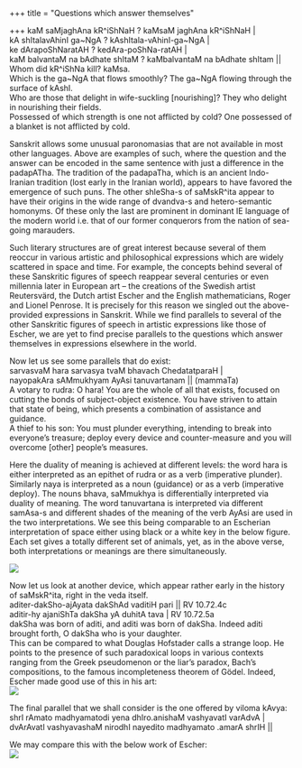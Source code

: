 +++
title = "Questions which answer themselves"

+++
kaM saMjaghAna kR^iShNaH ? kaMsaM jaghAna kR^iShNaH |  
kA shItalavAhinI ga\~NgA ? kAshItala-vAhinI-ga\~NgA |  
ke dArapoShNaratAH ? kedAra-poShNa-ratAH |  
kaM balvantaM na bAdhate shItaM ? kaMbalvantaM na bAdhate shItam ||  
Whom did kR^iShNa kill? kaMsa.  
Which is the ga\~NgA that flows smoothly? The ga\~NgA flowing through
the surface of kAshI.  
Who are those that delight in wife-suckling \[nourishing\]? They who
delight in nourishing their fields.  
Possessed of which strength is one not afflicted by cold? One possessed
of a blanket is not afflicted by cold.

Sanskrit allows some unusual paronomasias that are not available in most
other languages. Above are examples of such, where the question and the
answer can be encoded in the same sentence with just a difference in the
padapATha. The tradition of the padapaTha, which is an ancient
Indo-Iranian tradition (lost early in the Iranian world), appears to
have favored the emergence of such puns. The other shleSha-s of
saMskR^ita appear to have their origins in the wide range of dvandva-s
and hetero-semantic homonyms. Of these only the last are prominent in
dominant IE language of the modern world i.e. that of our former
conquerors from the nation of sea-going marauders.

Such literary structures are of great interest because several of them
reoccur in various artistic and philosophical expressions which are
widely scattered in space and time. For example, the concepts behind
several of these Sanskritic figures of speech reappear several centuries
or even millennia later in European art – the creations of the Swedish
artist Reutersvärd, the Dutch artist Escher and the English
mathematicians, Roger and Lionel Penrose. It is precisely for this
reason we singled out the above-provided expressions in Sanskrit. While
we find parallels to several of the other Sanskritic figures of speech
in artistic expressions like those of Escher, we are yet to find precise
parallels to the questions which answer themselves in expressions
elsewhere in the world.

Now let us see some parallels that do exist:  
sarvasvaM hara sarvasya tvaM bhavach ChedatatparaH |  
nayopakAra sAMmukhyam AyAsi tanuvartanam || (mammaTa)  
A votary to rudra: O hara\! You are the whole of all that exists,
focused on cutting the bonds of subject-object existence. You have
striven to attain that state of being, which presents a combination of
assistance and guidance.  
A thief to his son: You must plunder everything, intending to break into
everyone’s treasure; deploy every device and counter-measure and you
will overcome \[other\] people’s measures.

Here the duality of meaning is achieved at different levels: the word
hara is either interpreted as an epithet of rudra or as a verb
(imperative plunder). Similarly naya is interpreted as a noun (guidance)
or as a verb (imperative deploy). The nouns bhava, saMmukhya is
differentially interpreted via duality of meaning. The word tanuvartana
is interpreted via different samAsa-s and different shades of the
meaning of the verb AyAsi are used in the two interpretations. We see
this being comparable to an Escherian interpretation of space either
using black or a white key in the below figure. Each set gives a totally
different set of animals, yet, as in the above verse, both
interpretations or meanings are there simultaneously.

[![](https://lh3.googleusercontent.com/-oSpo13QmNdo/Tl8kPCNjw9I/AAAAAAAACMM/4ceoMFMUs9A/s400/escher_shleSha.jpg)](https://picasaweb.google.com/lh/photo/ft_q0qhJsuil4fqghAd4zQ?feat=embedwebsite)

Now let us look at another device, which appear rather early in the
history of saMskR^ita, right in the veda itself.  
aditer-dakSho-ajAyata dakShAd vaditiH pari || RV 10.72.4c  
aditir-hy ajaniShTa dakSha yA duhitA tava | RV 10.72.5a  
dakSha was born of aditi, and aditi was born of dakSha. Indeed aditi
brought forth, O dakSha who is your daughter.  
This can be compared to what Douglas Hofstader calls a strange loop. He
points to the presence of such paradoxical loops in various contexts
ranging from the Greek pseudomenon or the liar’s paradox, Bach’s
compositions, to the famous incompleteness theorem of Gödel. Indeed,
Escher made good use of this in his art:  
[![](https://lh4.googleusercontent.com/-YZQz6t50dws/TmHL_tjgMpI/AAAAAAAACMU/giSGcK39eSs/s400/escher_water_fall.jpg)](https://picasaweb.google.com/lh/photo/RtLbnCyg2PEkuwEYy2ZlzA?feat=embedwebsite)

The final parallel that we shall consider is the one offered by viloma
kAvya:  
shrI rAmato madhyamatodi yena dhIro.anishaM vashyavatI varAdvA |  
dvArAvatI vashyavashaM nirodhI nayedito madhyamato .amarA shrIH ||

We may compare this with the below work of Escher:  
[![](https://lh4.googleusercontent.com/-Ye6dfc6jBGY/TmHMEG8ODEI/AAAAAAAACMY/t6Ufm10Lbkw/s400/Escher_horsemen_viloma.jpg)](https://picasaweb.google.com/lh/photo/EXVG8nBKZYOLu8qevP0e-w?feat=embedwebsite)
